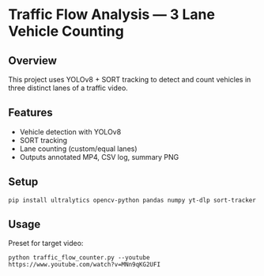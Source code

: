 # Traffic Flow Analysis — 3 Lane Vehicle Counting

## Overview
This project uses YOLOv8 + SORT tracking to detect and count vehicles in three distinct lanes of a traffic video.

## Features
- Vehicle detection with YOLOv8
- SORT tracking
- Lane counting (custom/equal lanes)
- Outputs annotated MP4, CSV log, summary PNG

## Setup
```
pip install ultralytics opencv-python pandas numpy yt-dlp sort-tracker
```

## Usage
Preset for target video:
```
python traffic_flow_counter.py --youtube https://www.youtube.com/watch?v=MNn9qKG2UFI
```
